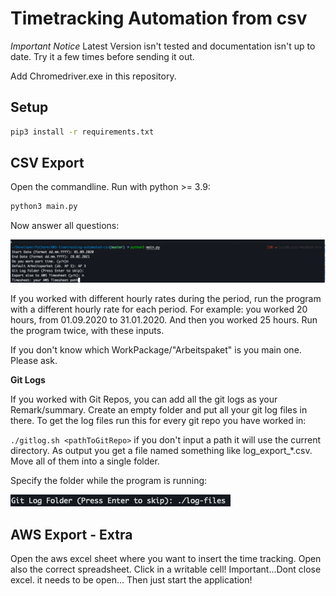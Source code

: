 # Timetracking Automation from csv

*Important Notice*
Latest Version isn't tested and documentation isn't up to date. 
Try it a few times before sending it out.

Add Chromedriver.exe in this repository.

## Setup

```bash
pip3 install -r requirements.txt
```

## CSV Export

Open the commandline.
Run with python >= 3.9:
```bash
python3 main.py
```

Now answer all questions:

![img/how_to_png.png](img/how_to_png.png)

If you worked with different hourly rates during the period, run the program with a different hourly rate for each period.
For example: you worked 20 hours, from 01.09.2020 to 31.01.2020. And then you worked 25 hours.
Run the program twice, with these inputs.

If you don't know which WorkPackage/"Arbeitspaket" is you main one. Please ask.

**Git Logs**

If you worked with Git Repos, you can add all the git logs as your Remark/summary.
Create an empty folder and put all your git log files in there.
To get the log files run this for every git repo you have worked in: 

`./gitlog.sh <pathToGitRepo>`
if you don't input a path it will use the current directory.
As output you get a file named something like log_export_*.csv. 
Move all of them into a single folder. 

Specify the folder while the program is running:

![](./img/Screen%20Shot%202021-11-30%20at%2015.40.42.png)

## AWS Export - Extra

Open the aws excel sheet where you want to insert the time tracking. 
Open also the correct spreadsheet. Click in a writable cell!
Important...Dont close excel. it needs to be open...
Then just start the application! 
